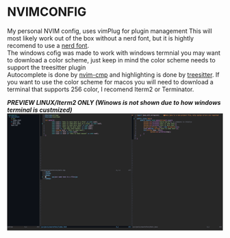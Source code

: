 # NVIMCONFIG
My personal NVIM config, uses vimPlug for plugin management 
This will most likely work out of the box without a nerd font, but it is hightly recomend to use a [nerd font](https://www.nerdfonts.com/).<br>
The windows cofig was made to work with windows termnial you may want to download a color scheme, just keep in mind the color scheme needs to support the treesitter plugin<br>
Autocomplete is done by [nvim-cmp](https://github.com/hrsh7th/nvim-cmp) and highlighting is done by [treesitter](https://github.com/nvim-treesitter/nvim-treesitter). If you want to use the color scheme for macos you will need to download a terminal that supports 256 color, I recomend Iterm2 or Terminator. 

***PREVIEW LINUX/Iterm2 ONLY (Winows is not shown due to how windows terminal is custmized)***<br>
![preview](./preview.png)
